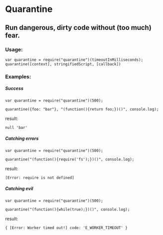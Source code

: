 # Quarantine

## Run dangerous, dirty code without (too much) fear.

### Usage:

```
var quarantine = require("quarantine")(timeoutInMilliseconds);
quarantine([context], stringifiedScript, [callback])
```

### Examples:

##### Success

```
var quarantine = require("quarantine")(500);

quarantine({foo: "bar"}, "(function(){return foo;})()", console.log);
```

result: 

```
null 'bar'
```

##### Catching errors

```
var quarantine = require("quarantine")(500);

quarantine("(function(){require('fs');})()", console.log);
```

result: 

```
[Error: require is not defined]
```

##### Catching evil

```
var quarantine = require("quarantine")(500);

quarantine("(function(){while(true);})()", console.log);
```

result: 

```
{ [Error: Worker timed out!] code: 'E_WORKER_TIMEOUT' }
```
